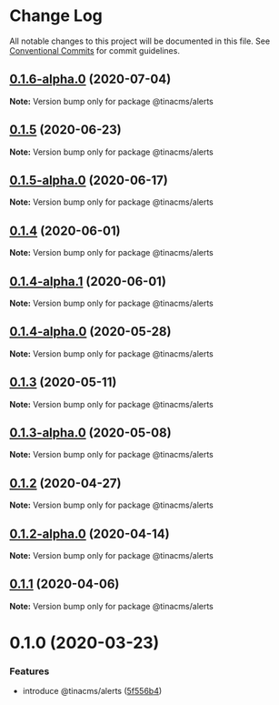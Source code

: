 # Change Log

All notable changes to this project will be documented in this file.
See [Conventional Commits](https://conventionalcommits.org) for commit guidelines.

## [0.1.6-alpha.0](https://github.com/tinacms/tinacms/compare/@tinacms/alerts@0.1.5...@tinacms/alerts@0.1.6-alpha.0) (2020-07-04)

**Note:** Version bump only for package @tinacms/alerts





## [0.1.5](https://github.com/tinacms/tinacms/compare/@tinacms/alerts@0.1.5-alpha.0...@tinacms/alerts@0.1.5) (2020-06-23)

**Note:** Version bump only for package @tinacms/alerts





## [0.1.5-alpha.0](https://github.com/tinacms/tinacms/compare/@tinacms/alerts@0.1.4...@tinacms/alerts@0.1.5-alpha.0) (2020-06-17)

**Note:** Version bump only for package @tinacms/alerts





## [0.1.4](https://github.com/tinacms/tinacms/compare/@tinacms/alerts@0.1.4-alpha.1...@tinacms/alerts@0.1.4) (2020-06-01)

**Note:** Version bump only for package @tinacms/alerts





## [0.1.4-alpha.1](https://github.com/tinacms/tinacms/compare/@tinacms/alerts@0.1.4-alpha.0...@tinacms/alerts@0.1.4-alpha.1) (2020-06-01)

**Note:** Version bump only for package @tinacms/alerts





## [0.1.4-alpha.0](https://github.com/tinacms/tinacms/compare/@tinacms/alerts@0.1.3...@tinacms/alerts@0.1.4-alpha.0) (2020-05-28)

**Note:** Version bump only for package @tinacms/alerts





## [0.1.3](https://github.com/tinacms/tinacms/compare/@tinacms/alerts@0.1.3-alpha.0...@tinacms/alerts@0.1.3) (2020-05-11)

**Note:** Version bump only for package @tinacms/alerts





## [0.1.3-alpha.0](https://github.com/tinacms/tinacms/compare/@tinacms/alerts@0.1.2...@tinacms/alerts@0.1.3-alpha.0) (2020-05-08)

**Note:** Version bump only for package @tinacms/alerts





## [0.1.2](https://github.com/tinacms/tinacms/compare/@tinacms/alerts@0.1.2-alpha.0...@tinacms/alerts@0.1.2) (2020-04-27)

**Note:** Version bump only for package @tinacms/alerts





## [0.1.2-alpha.0](https://github.com/tinacms/tinacms/compare/@tinacms/alerts@0.1.1...@tinacms/alerts@0.1.2-alpha.0) (2020-04-14)

**Note:** Version bump only for package @tinacms/alerts





## [0.1.1](https://github.com/tinacms/tinacms/compare/@tinacms/alerts@0.1.0...@tinacms/alerts@0.1.1) (2020-04-06)

**Note:** Version bump only for package @tinacms/alerts





# 0.1.0 (2020-03-23)


### Features

* introduce @tinacms/alerts ([5f556b4](https://github.com/tinacms/tinacms/commit/5f556b4))
